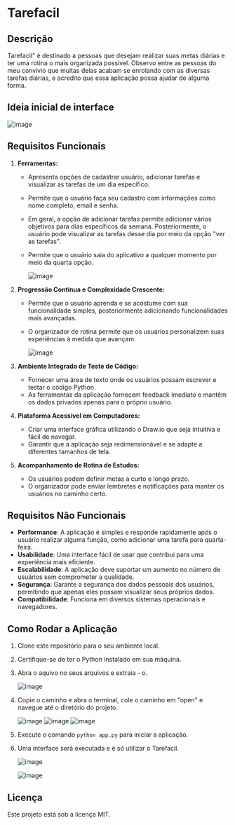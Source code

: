 # Tarefacil

## Descrição

Tarefacil" é destinado a pessoas que desejam realizar suas metas diárias e ter uma rotina o mais organizada possível. Observo entre as pessoas do meu convívio que muitas delas acabam se enrolando com as diversas tarefas diárias, e acredito que essa aplicação possa ajudar de alguma forma.

## Ideia inicial de interface

![image](https://github.com/nicolastz10/Projeto-Integrador/assets/142109256/8adb577e-153f-4902-9ce1-f2397c89ac5c)

## Requisitos Funcionais

1. **Ferramentas:**
    - Apresenta opções de cadastrar usuário, adicionar tarefas e visualizar as tarefas de um dia específico.
    - Permite que o usuário faça seu cadastro com informações como nome completo, email e senha.
    - Em geral, a opção de adicionar tarefas permite adicionar vários objetivos para dias específicos da semana. Posteriormente, o usuário pode visualizar as tarefas desse dia por meio da opção "ver as tarefas".
    - Permite que o usuário saia do aplicativo a qualquer momento por meio da quarta opção.
  
       ![image](https://github.com/nicolastz10/Projeto-Integrador/assets/142109256/c5ad60ab-b20b-4468-ae31-e88109b4f0af)

2. **Progressão Contínua e Complexidade Crescente:**
   - Permite que o usuário aprenda e se acostume com sua funcionalidade simples, posteriormente adicionando funcionalidades mais avançadas.
   - O organizador de rotina permite que os usuários personalizem suas experiências à medida que avançam.
  
     ![image](https://github.com/nicolastz10/Projeto-Integrador/assets/142109256/9c34ec4d-28cd-4648-a283-5aecb9bfe7cf)

3. **Ambiente Integrado de Teste de Código:**
   - Fornecer uma área de texto onde os usuários possam escrever e testar o código Python.
   - As ferramentas da aplicação fornecem feedback imediato e mantêm os dados privados apenas para o próprio usuário.

4. **Plataforma Acessível em Computadores:**
   - Criar uma interface gráfica utilizando o Draw.io que seja intuitiva e fácil de navegar.
   - Garantir que a aplicação seja redimensionável e se adapte a diferentes tamanhos de tela.

5. **Acompanhamento de Rotina de Estudos:**
   - Os usuários podem definir metas a curto e longo prazo.
   - O organizador pode enviar lembretes e notificações para manter os usuários no caminho certo.


## Requisitos Não Funcionais

- **Performance**: A aplicação é simples e responde rapidamente após o usuário realizar alguma função, como adicionar uma tarefa para quarta-feira.
- **Usabilidade**: Uma interface fácil de usar que contribui para uma experiência mais eficiente.
- **Escalabilidade**: A aplicação deve suportar um aumento no número de usuários sem comprometer a qualidade.
- **Segurança**: Garante a segurança dos dados pessoais dos usuários, permitindo que apenas eles possam visualizar seus próprios dados.
- **Compatibilidade**: Funciona em diversos sistemas operacionais e navegadores.

## Como Rodar a Aplicação

1. Clone este repositório para o seu ambiente local.
2. Certifique-se de ter o Python instalado em sua máquina.
3. Abra o aquivo no seus arquivos e extraia - o.

    ![image](https://github.com/nicolastz10/Projeto-Integrador/assets/142109256/770137e9-e876-459c-93f6-7aa0a040b4fe)

5. Copie o caminho e abra o terminal, cole o caminho em "open" e navegue até o diretório do projeto.

    ![image](https://github.com/nicolastz10/Projeto-Integrador/assets/142109256/cbc40e2f-6fe0-4c2d-8229-eba1ca826519)
    ![image](https://github.com/nicolastz10/Projeto-Integrador/assets/142109256/693fa940-9907-4200-b75d-9dc898d9ceda)
    ![image](https://github.com/nicolastz10/Projeto-Integrador/assets/142109256/a88d3c40-3634-432e-8816-573413525065)

6. Execute o comando `python app.py` para iniciar a aplicação.
7. Uma interface será executada e é só utilizar o Tarefacil.

   ![image](https://github.com/nicolastz10/Projeto-Integrador/assets/142109256/48c8b34c-35bb-47c6-8d71-17636db97604)

   ![image](https://github.com/nicolastz10/Projeto-Integrador/assets/142109256/7320b5e2-827d-41fe-97d4-0e7b299730b5)

## Licença

Este projeto está sob a licença MIT.

